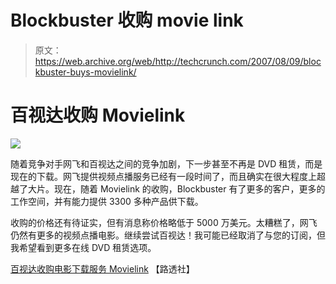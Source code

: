 # Blockbuster 收购 movie link

> 原文：<https://web.archive.org/web/http://techcrunch.com/2007/08/09/blockbuster-buys-movielink/>

# 百视达收购 Movielink

![](img/36a47373da094beb1fa98650a6b8b50b.png)

随着竞争对手网飞和百视达之间的竞争加剧，下一步甚至不再是 DVD 租赁，而是现在的下载。网飞提供视频点播服务已经有一段时间了，而且确实在很大程度上超越了大片。现在，随着 Movielink 的收购，Blockbuster 有了更多的客户，更多的工作空间，并有能力提供 3300 多种产品供下载。

收购的价格还有待证实，但有消息称价格略低于 5000 万美元。太糟糕了，网飞仍然有更多的视频点播电影。继续尝试百视达！我可能已经取消了与您的订阅，但我希望看到更多在线 DVD 租赁选项。

[百视达收购电影下载服务 Movielink](https://web.archive.org/web/20210119131248/http://www.reuters.com/article/innovationNews/idUSWEN028820070809?pageNumber=1) 【路透社】